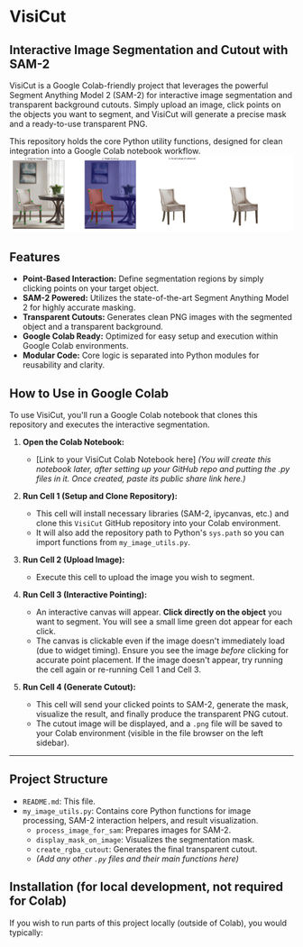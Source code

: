 # VisiCut

## Interactive Image Segmentation and Cutout with SAM-2

VisiCut is a Google Colab-friendly project that leverages the powerful Segment Anything Model 2 (SAM-2) for interactive image segmentation and transparent background cutouts. Simply upload an image, click points on the objects you want to segment, and VisiCut will generate a precise mask and a ready-to-use transparent PNG.

This repository holds the core Python utility functions, designed for clean integration into a Google Colab notebook workflow.
![Platform Demo](demo.png)


## Features

* **Point-Based Interaction:** Define segmentation regions by simply clicking points on your target object.
* **SAM-2 Powered:** Utilizes the state-of-the-art Segment Anything Model 2 for highly accurate masking.
* **Transparent Cutouts:** Generates clean PNG images with the segmented object and a transparent background.
* **Google Colab Ready:** Optimized for easy setup and execution within Google Colab environments.
* **Modular Code:** Core logic is separated into Python modules for reusability and clarity.

## How to Use in Google Colab

To use VisiCut, you'll run a Google Colab notebook that clones this repository and executes the interactive segmentation.

1.  **Open the Colab Notebook:**
    * [Link to your VisiCut Colab Notebook here]
        *(You will create this notebook later, after setting up your GitHub repo and putting the .py files in it. Once created, paste its public share link here.)*

2.  **Run Cell 1 (Setup and Clone Repository):**
    * This cell will install necessary libraries (SAM-2, ipycanvas, etc.) and clone this `VisiCut` GitHub repository into your Colab environment.
    * It will also add the repository path to Python's `sys.path` so you can import functions from `my_image_utils.py`.

3.  **Run Cell 2 (Upload Image):**
    * Execute this cell to upload the image you wish to segment.

4.  **Run Cell 3 (Interactive Pointing):**
    * An interactive canvas will appear. **Click directly on the object** you want to segment. You will see a small lime green dot appear for each click.
    * The canvas is clickable even if the image doesn't immediately load (due to widget timing). Ensure you see the image *before* clicking for accurate point placement. If the image doesn't appear, try running the cell again or re-running Cell 1 and Cell 3.

5.  **Run Cell 4 (Generate Cutout):**
    * This cell will send your clicked points to SAM-2, generate the mask, visualize the result, and finally produce the transparent PNG cutout.
    * The cutout image will be displayed, and a `.png` file will be saved to your Colab environment (visible in the file browser on the left sidebar).

---

## Project Structure

* `README.md`: This file.
* `my_image_utils.py`: Contains core Python functions for image processing, SAM-2 interaction helpers, and result visualization.
    * `process_image_for_sam`: Prepares images for SAM-2.
    * `display_mask_on_image`: Visualizes the segmentation mask.
    * `create_rgba_cutout`: Generates the final transparent cutout.
    * *(Add any other `.py` files and their main functions here)*

## Installation (for local development, not required for Colab)

If you wish to run parts of this project locally (outside of Colab), you would typically:

```bash
